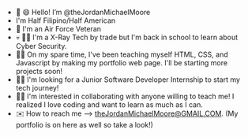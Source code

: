 - 👋 :smile: Hello! I’m @theJordanMichaelMoore
-  I'm Half Filipino/Half American 
- :muscle: I'm an Air Force Veteran
- :skull: :man_student: I'm a X-Ray Tech by trade but I'm back in school to learn about Cyber Security.
- :man_technologist: On my spare time, I've been teaching myself HTML, CSS, and Javascript by making my portfolio web page. I'll be starting more projects soon!
- :raising_hand_man: I'm looking for a Junior Software Developer Internship to start my tech journey!
- :bowing_man: I'm interested in collaborating with anyone willing to teach me! I realized I love coding and want to learn as much as I can.
- :envelope: How to reach me --> theJordanMichaelMoore@GMAIL.COM. (My portfolio is on here as well so take a look!)


